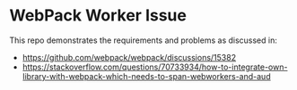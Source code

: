 # WebPack Worker Issue

This repo demonstrates the requirements and problems as discussed in:

* https://github.com/webpack/webpack/discussions/15382 
* https://stackoverflow.com/questions/70733934/how-to-integrate-own-library-with-webpack-which-needs-to-span-webworkers-and-aud